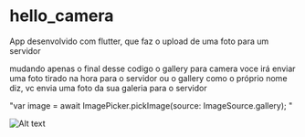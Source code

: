 # hello_camera
App desenvolvido com flutter, que faz o upload de uma foto para um servidor 

mudando apenas o final desse codigo o gallery para camera voce irá enviar uma foto tirado na hora para o servidor
 ou o gallery como o próprio nome diz, vc envia uma foto da sua galeria para o servidor
 
 "var image = await ImagePicker.pickImage(source: ImageSource.gallery); " 
 
 ![Alt text](https://6gducw.sn.files.1drv.com/y4pxe9-La2rSnTGxqGDHCmKF9odJdOPquQyGEZ9E3AEWkGM6JV-BeWK4joSn8c2FW-_3KD5W9m905pLK4aAUOdiGSD7IM9oCK6SdyMGx5eYAm-FnYpuuv8cdRn1yGXvXpp4gvTTf4lcMu0Ie8iXidQoGTnpYe5lYlhcwHlZkZCRFUKnNtQlnf3hD2KxEXRLJB8FRImk7BggwAL21KkhGOrurA/c0fc3b4e-2264-44fb-90e0-6afa5c59ea59.jpg?psid=1 "Foto do layout do app com a foto inserida tirada na hora")





